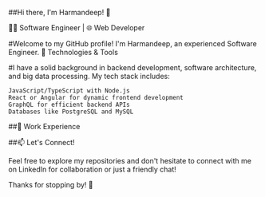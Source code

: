 ##Hi there, I'm Harmandeep! 👋

👨‍💻 Software Engineer | 🌐 Web Developer

#Welcome to my GitHub profile! I'm Harmandeep, an experienced Software Engineer.
🔧 Technologies & Tools

#I have a solid background in backend development, software architecture, and big data processing. My tech stack includes:

    JavaScript/TypeScript with Node.js
    React or Angular for dynamic frontend development
    GraphQL for efficient backend APIs
    Databases like PostgreSQL and MySQL

##🏢 Work Experience


##📫 Let's Connect!

Feel free to explore my repositories and don't hesitate to connect with me on LinkedIn for collaboration or just a friendly chat!

Thanks for stopping by! 🚀

